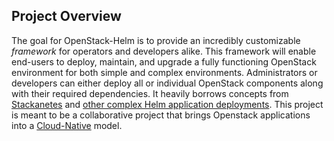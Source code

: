 ## Project Overview

The goal for OpenStack-Helm is to provide an incredibly customizable *framework* for operators and developers alike. This framework will enable end-users to deploy, maintain, and upgrade a fully functioning OpenStack environment for both simple and complex environments. Administrators or developers can either deploy all or individual OpenStack components along with their required dependencies. It heavily borrows concepts from [Stackanetes](https://github.com/stackanetes/stackanetes) and [other complex Helm application deployments](https://github.com/sapcc/openstack-helm). This project is meant to be a collaborative project that brings Openstack applications into a [Cloud-Native](https://www.cncf.io/about/charter) model.
